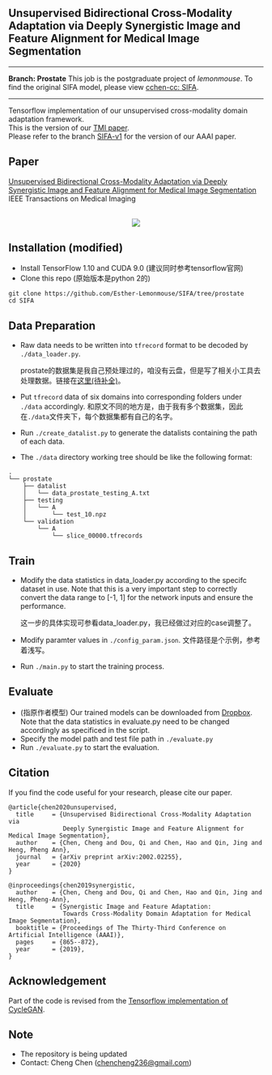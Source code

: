 ## Unsupervised Bidirectional Cross-Modality Adaptation via Deeply Synergistic Image and Feature Alignment for Medical Image Segmentation

***
**Branch: Prostate** This job is the postgraduate project of _lemonmouse_. To find the original SIFA model, please view [cchen-cc: SIFA](https://github.com/cchen-cc/SIFA).
***

Tensorflow implementation of our unsupervised cross-modality domain adaptation framework. <br/>
This is the version of our [TMI paper](https://arxiv.org/abs/2002.02255). <br/>
Please refer to the branch [SIFA-v1](https://github.com/cchen-cc/SIFA/tree/SIFA-v1) for the version of our AAAI paper. <br/>

## Paper
[Unsupervised Bidirectional Cross-Modality Adaptation via Deeply Synergistic Image and Feature Alignment for Medical Image Segmentation](https://arxiv.org/abs/2002.02255)
<br/>
IEEE Transactions on Medical Imaging
<br/>
<br/>
<p align="center">
  <img src="figure/framework.png">
</p>

## Installation (modified)
* Install TensorFlow 1.10 and CUDA 9.0 (建议同时参考tensorflow官网)
* Clone this repo (原始版本是python 2的)
```
git clone https://github.com/Esther-Lemonmouse/SIFA/tree/prostate
cd SIFA
```

## Data Preparation
* Raw data needs to be written into `tfrecord` format to be decoded by `./data_loader.py`.
  
  prostate的数据集是我自己预处理过的，咱没有云盘，但是写了相关小工具去处理数据。链接在[这里(待补全)]()。
* Put `tfrecord` data of six domains into corresponding folders under `./data` accordingly. 和原文不同的地方是，由于我有多个数据集，因此在`./data`文件夹下，每个数据集都有自己的名字。
* Run `./create_datalist.py` to generate the datalists containing the path of each data.
* The `./data` directory working tree should be like the following format:
```
.
└── prostate
    ├── datalist
    │   └── data_prostate_testing_A.txt
    ├── testing
    │   └── A
    │       └── test_10.npz
    └── validation
        └── A
            └── slice_00000.tfrecords
```

## Train
* Modify the data statistics in data_loader.py according to the specifc dataset in use. Note that this is a very important step to correctly convert the data range to [-1, 1] for the network inputs and ensure the performance.

  这一步的具体实现可参看data_loader.py，我已经做过对应的case调整了。
* Modify paramter values in `./config_param.json`. 文件路径是个示例，参考着浅写。
* Run `./main.py` to start the training process.

## Evaluate
* (指原作者模型) Our trained models can be downloaded from [Dropbox](https://www.dropbox.com/sh/787kmmuhvh3e3yb/AAC4qxBJTWwQ1UMN5psrN96ja?dl=0).
  Note that the data statistics in evaluate.py need to be changed accordingly as specificed in the script.
* Specify the model path and test file path in `./evaluate.py`
* Run `./evaluate.py` to start the evaluation.

## Citation
If you find the code useful for your research, please cite our paper.
```
@article{chen2020unsupervised,
  title     = {Unsupervised Bidirectional Cross-Modality Adaptation via 
               Deeply Synergistic Image and Feature Alignment for Medical Image Segmentation},
  author    = {Chen, Cheng and Dou, Qi and Chen, Hao and Qin, Jing and Heng, Pheng Ann},
  journal   = {arXiv preprint arXiv:2002.02255},
  year      = {2020}
}

@inproceedings{chen2019synergistic,
  author    = {Chen, Cheng and Dou, Qi and Chen, Hao and Qin, Jing and Heng, Pheng-Ann},
  title     = {Synergistic Image and Feature Adaptation: 
               Towards Cross-Modality Domain Adaptation for Medical Image Segmentation},
  booktitle = {Proceedings of The Thirty-Third Conference on Artificial Intelligence (AAAI)},
  pages     = {865--872},
  year      = {2019},
}
```

## Acknowledgement
Part of the code is revised from the [Tensorflow implementation of CycleGAN](https://github.com/leehomyc/cyclegan-1).

## Note
* The repository is being updated
* Contact: Cheng Chen (chencheng236@gmail.com)
